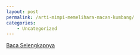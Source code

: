 ```yaml
---
layout: post
permalink: /arti-mimpi-memelihara-macan-kumbang/
categories:
    - Uncategorized
---
```


[Baca Selengkapnya](/06)